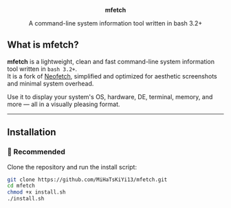 <p align="center"><b>mfetch</b></p>
<p align="center">A command-line system information tool written in bash 3.2+</p>

## What is mfetch?

**mfetch** is a lightweight, clean and fast command-line system information tool written in `bash 3.2+`.  
It is a fork of [Neofetch](https://github.com/dylanaraps/neofetch), simplified and optimized for aesthetic screenshots and minimal system overhead.

Use it to display your system's OS, hardware, DE, terminal, memory, and more — all in a visually pleasing format.

---

## Installation

### 🧩 Recommended

Clone the repository and run the install script:

```bash
git clone https://github.com/MiHaTsKiYi13/mfetch.git
cd mfetch
chmod +x install.sh
./install.sh
